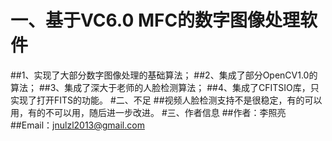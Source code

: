 # 一、基于VC6.0 MFC的数字图像处理软件
##1、实现了大部分数字图像处理的基础算法；
##2、集成了部分OpenCV1.0的算法；
##3、集成了深大于老师的人脸检测算法；
##4、集成了CFITSIO库，只实现了打开FITS的功能。
#二、不足
##视频人脸检测支持不是很稳定，有的可以用，有的不可以用，随后进一步改进。
#三、作者信息
##作者：李照亮
##Email：jnulzl2013@gmail.com
